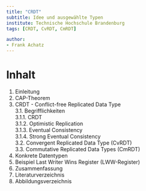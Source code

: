 ```yaml
---
title: "CRDT"
subtitle: Idee und ausgewählte Typen
institute: Technische Hochschule Brandenburg
tags: [CRDT, CvRDT, CmRDT]

author:
- Frank Achatz
---
```


# Inhalt
1. Einleitung  
2. CAP-Theorem  
3. CRDT - Conflict-free Replicated Data Type  
  3.1. Begrifflichkeiten  
  3.1.1. CRDT  
   3.1.2. Optimistic Replication   
   3.1.3. Eventual Consistency   
   3.1.4. Strong Eventual Consistency   
  3.2. Convergent Replicated Data Type (CvRDT)  
  3.3. Commutative Replicated Data Types (CmRDT)  
4. Konkrete Datentypen
5. Beispiel Last Writer Wins Register (LWW-Register)
6. Zusammenfassung
7. Literaturverzeichnis
8. Abbildungsverzeichnis